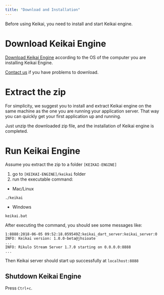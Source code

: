 ```yaml
---
title: "Download and Installation"
---
```


Before using Keikai, you need to install and start Keikai engine. 

# Download Keikai Engine
[Download Keikai Engine](https://keikai.io/download) according to the OS of the computer you are installing Keikai Engine.

[Contact us](https://keikai.io/#contact) if you have problems to download.


# Extract the zip
For simplicity, we suggest you to install and extract Keikai engine on the same machine as the one you are running your application server. That way you can quickly get your first application up and running.

Just unzip the downloaded zip file, and the installation of Keikai engine is completed.


# Run Keikai Engine
Assume you extract the zip to a folder `[KEIKAI-ENGINE]`
1. go to `[KEIKAI-ENGINE]/keikai` folder
2. run the executable command:

* Mac/Linux

`./keikai`

* Windows

`keikai.bat`

After executing the command, you should see some messages like:
```
1:8888:2018-06-05 09:52:18.059549Z:keikai_dart_server:keikai_server:0
INFO: Keikai version: 1.0.0-beta@jhsioate
...
INFO: Rikulo Stream Server 1.7.0 starting on 0.0.0.0:8888
...
```

Then Keikai server should start up successfully at `localhost:8888`

## Shutdown Keikai Engine
Press `Ctrl+c`.